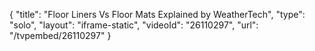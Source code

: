 {
    "title": "Floor Liners Vs Floor Mats Explained by WeatherTech",
    "type": "solo",
    "layout": "iframe-static",
    "videoId": "26110297",
    "url": "\/tvpembed\/26110297"
}